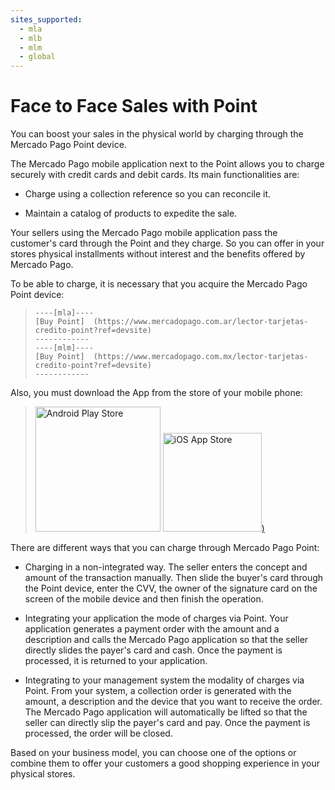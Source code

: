 ```yaml
---
sites_supported:
  - mla
  - mlb
  - mlm
  - global
---
```


# Face to Face Sales with Point
You can boost your sales in the physical world by charging through the Mercado Pago Point device.

The Mercado Pago mobile application next to the Point allows you to charge securely with credit cards and debit cards. Its main functionalities are:

- Charge using a collection reference so you can reconcile it.

- Maintain a catalog of products to expedite the sale.

Your sellers using the Mercado Pago mobile application pass the customer's card through the Point and they charge. So you can offer in your stores physical installments without interest and the benefits offered by Mercado Pago.

To be able to charge, it is necessary that you acquire the Mercado Pago Point device:

> ```
> ----[mla]----
> [Buy Point]  (https://www.mercadopago.com.ar/lector-tarjetas-credito-point?ref=devsite)
> ------------
> ----[mlm]----
> [Buy Point]  (https://www.mercadopago.com.mx/lector-tarjetas-credito-point?ref=devsite)
> ------------  
> ```



Also, you must download the App from the store of your mobile phone:

> [<img src="/images/mobile/GooglePlayBadge_en.png" alt="Android Play Store" width="200"/>](https://play.google.com/store/apps/details?id=com.mercadopago.wallet&hl=es_419) [<img src="/images/mobile/AppStoreBadge_en.svg" alt="iOS App Store" width="158"/>)](https://itunes.apple.com/ar/app/mercado-pago/id925436649?mt=8)

There are different ways that you can charge through Mercado Pago Point:

* Charging in a non-integrated way. The seller enters the concept and amount of the transaction manually. Then slide the buyer's card through the Point device, enter the CVV, the owner of the signature card on the screen of the mobile device and then finish the operation.

* Integrating your application the mode of charges via Point. Your application generates a payment order with the amount and a description and calls the Mercado Pago application so that the seller directly slides the payer's card and cash. Once the payment is processed, it is returned to your application.

* Integrating to your management system the modality of charges via Point. From your system, a collection order is generated with the amount, a description and the device that you want to receive the order. The Mercado Pago application will automatically be lifted so that the seller can directly slip the payer's card and pay. Once the payment is processed, the order will be closed.


Based on your business model, you can choose one of the options or combine them to offer your customers a good shopping experience in your physical stores.